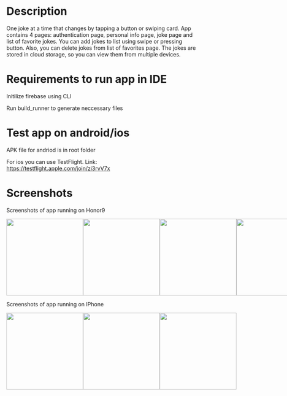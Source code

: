 # Description

One joke at a time that changes by tapping a button or swiping card. App contains 4 pages: authentication page, personal info page, joke page and list of favorite jokes. You can add jokes to list using swipe or pressing button. Also, you can delete jokes from list of favorites page. The jokes are stored in cloud storage, so you can view them from multiple devices.

# Requirements to run app in IDE

Initilize firebase using CLI

Run build_runner to generate neccessary files

# Test app on android/ios

APK file for andriod is in root folder

For ios you can use TestFlight. Link: https://testflight.apple.com/join/zi3rvV7x


# Screenshots 

Screenshots of app running on Honor9

<div style="display:flex;">
  <img src="https://live.staticflickr.com/65535/52772946724_cbb75482e7_o.jpg" width="200">
  <img src="https://live.staticflickr.com/65535/52773103370_e5acafabeb_o.jpg" width="200">
  <img src="https://live.staticflickr.com/65535/52772157907_8535df7e1e_o.jpg" width="200">
  <img src="https://live.staticflickr.com/65535/52772946769_cce79d24e4_o.jpg" width="200">
  <img src="https://live.staticflickr.com/65535/52772687851_692f267955_o.jpg" width="200">
  <img src="https://live.staticflickr.com/65535/52772946779_0d671445ee_o.jpg" width="200">
  <img src="https://live.staticflickr.com/65535/52772158007_23366fb61a_o.jpg" width="200">
  <img src="https://live.staticflickr.com/65535/52773172668_2183d0da82_o.jpg" width="200">
  <img src="https://live.staticflickr.com/65535/52773172653_388dab3375_o.jpg" width="200">
</div>

Screenshots of app running on IPhone

<div style="display:flex;">
  <img src="https://live.staticflickr.com/65535/52798254623_f448334466_o.jpg" width="200">
  <img src="https://live.staticflickr.com/65535/52798199380_60508902b5_o.jpg" width="200">
  <img src="https://live.staticflickr.com/65535/52798199390_e7e58df646_o.jpg" width="200">
</div>
